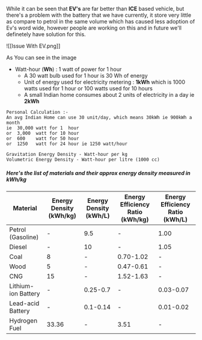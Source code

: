While it can be seen that **EV's** are far better than **ICE** based vehicle, but there's a problem with the battery that we have currently, it store very little as compare to petrol in the same volume which has caused less adoption of Ev's word wide, however people are working on this and in future we'll definetely have solution for this.

![[Issue With EV.png]]

As You can see in the image
- Watt-hour (**Wh**) : 1 watt of power for 1 hour
	- A 30 watt bulb used for 1 hour is 30 Wh of energy
	- Unit of energy used for electricity metering : **1kWh** which is 1000 watts used for 1 hour or 100 watts used for 10 hours
	- A small Indian home consumes about 2 units of electricity in a day ie **2kWh**

```
Personal Calculation :-
An avg Indian Home can use 30 unit/day, which means 30kWh ie 900kWh a month
ie  30,000 watt for 1  hour
or  3,000  watt for 10 hour
or  600    watt for 50 hour
or  1250   watt for 24 hour ie 1250 watt/hour
```

	Gravitation Energy Density - Watt-hour per kg
	Volumetric Energy Density - Watt-hour per litre (1000 cc)

##### Here's the list of materials and their approx energy density measured in kWh/kg

|Material|Energy Density (kWh/kg)|Energy Density (kWh/L)|Energy Efficiency Ratio (kWh/kg)|Energy Efficiency Ratio (kWh/L)|
|---|---|---|---|---|
|Petrol (Gasoline)|-|9.5|-|1.00|
|Diesel|-|10|-|1.05|
|Coal|8|-|0.70-1.02|-|
|Wood|5|-|0.47-0.61|-|
|CNG|15|-|1.52-1.63|-|
|Lithium-ion Battery|-|0.25-0.7|-|0.03-0.07|
|Lead-acid Battery|-|0.1-0.14|-|0.01-0.02|
|Hydrogen Fuel|33.36|-|3.51|-|





